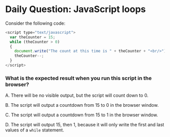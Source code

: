 # Daily Question: JavaScript loops

Consider the following code:

```javascript
<script type="text/javascript">
  var theCounter = 15;
  while (theCounter > 0)
  {
    document.write("The count at this time is " + theCounter + "<br/>");
    theCounter--;
  }
</script>
```

### What is the expected result when you run this script in the browser?
A. There will be no visible output, but the script will count down to 0.

B. The script will output a countdown from 15 to 0 in the browser window.

C. The script will output a countdown from 15 to 1 in the browser window.

D. The script will output 15, then 1, because it will only write the first and last values of a ```while``` statement.

